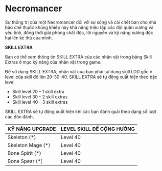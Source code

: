 # Necromancer

Sự thống trị của một Necromancer đối với sự sống và cái chết ban cho nhà bào chế thuốc khủng khiếp này khả năng triệu tập các đội quân xương và yêu tinh, đồng thời giải phóng chất độc, lời nguyền và kỹ năng xương độc hại lên kẻ thù của mình.

**SKILL EXTRA**

Bạn có thể xem thông tin SKILL EXTRA của các nhân vật trong bảng Skill Extras ở mục kỹ năng của nhân vật trong game.

Để sử dụng SKILL EXTRA, nhân vật của bạn phải sử dụng skill LOD gốc ở level của skill đó lên 20-30-40. SKILL EXTRA sẽ tự động xuất hiện theo bậc level

* Skill level 20 – 1 skill extra
* Skill level 30 – 2 skill extras
* Skill level 40 – 3 skill extras

SKILL EXTRA sẽ tự động xuất hiện khi các bạn đánh quái theo dạng số lượt các đòn đánh.

| KỸ NĂNG UPGRADE    | LEVEL SKILL ĐỂ CỘNG HƯỞNG |
| ------------------ | ------------------------- |
| Skeleton (\*)      | Level 40                  |
| Skeleton Mage (\*) | Level 40                  |
| Bone Spirit (\*)   | Level 40                  |
| Bone Spear (\*)    | Level 40                  |
